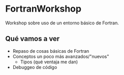 # FortranWorkshop
Workshop sobre uso de un entorno básico de Fortran.

## Qué vamos a ver
- Repaso de cosas básicas de Fortran
- Conceptos un poco más avanzados/"nuevos"
  - Tipos (qué ventaja me dan)
- Debuggeo de código
